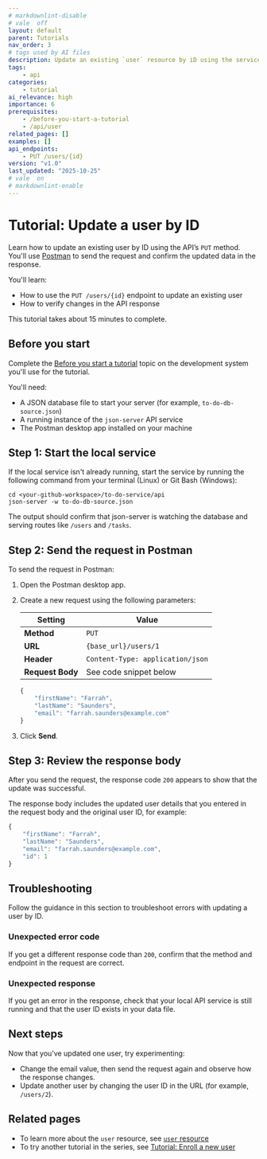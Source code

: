 ```yaml
---
# markdownlint-disable
# vale  off
layout: default
parent: Tutorials
nav_order: 3
# tags used by AI files
description: Update an existing `user` resource by iD using the service
tags:
    - api
categories: 
    - tutorial
ai_relevance: high
importance: 6
prerequisites:
    - /before-you-start-a-tutorial
    - /api/user
related_pages: []
examples: []
api_endpoints:
    - PUT /users/{id}
version: "v1.0"
last_updated: "2025-10-25"
# vale  on
# markdownlint-enable
---
```


# Tutorial: Update a user by ID

Learn how to update an existing user by ID using the API’s `PUT` method. You'll use [Postman](https://www.postman.com/) to send the request and confirm the updated data in the response.

You'll learn:

* How to use the `PUT /users/{id}` endpoint to update an existing user
* How to verify changes in the API response

This tutorial takes about 15 minutes to complete.

## Before you start

Complete the [Before you start a tutorial](../before-you-start-a-tutorial.md) topic on the development system you'll use for the tutorial.

You'll need:

* A JSON database file to start your server (for example, `to-do-db-source.json`)
* A running instance of the `json-server` API service
* The Postman desktop app installed on your machine

## Step 1: Start the local service

If the local service isn't already running, start the service by running the following command from your terminal (Linux) or Git Bash (Windows):

```shell
cd <your-github-workspace>/to-do-service/api
json-server -w to-do-db-source.json
```

The output should confirm that json-server is watching the database and serving routes like `/users` and `/tasks`.

## Step 2: Send the request in Postman

To send the request in Postman:

1. Open the Postman desktop app.
1. Create a new request using the following parameters:

    | Setting             | Value                            |
    | ------------------- | -------------------------------- |
    | **Method**          | `PUT`                            |
    | **URL**             | `{base_url}/users/1`           |
    | **Header**          | `Content-Type: application/json` |
    | **Request Body**    | See code snippet below           |

    ```js
    {
        "firstName": "Farrah",
        "lastName": "Saunders",
        "email": "farrah.saunders@example.com"
    }
    ```

1. Click **Send**.

## Step 3: Review the response body

After you send the request, the response code `200` appears to show that the update was successful.

The response body includes the updated user details that you entered in the request body and the original user ID, for example:

```js
{
    "firstName": "Farrah",
    "lastName": "Saunders",
    "email": "farrah.saunders@example.com",
    "id": 1
}
```

## Troubleshooting

Follow the guidance in this section to troubleshoot errors with updating a user by ID.

### Unexpected error code

If you get a different response code than `200`, confirm that the method and endpoint in the request are correct.

### Unexpected response

If you get an error in the response, check that your local API service is still running and that the user ID exists in your data file.

## Next steps

Now that you’ve updated one user, try experimenting:

* Change the email value, then send the request again and observe how the response changes.
* Update another user by changing the user ID in the URL (for example, `/users/2`).

## Related pages

* To learn more about the `user` resource, see [`user` resource](../api/user.md)
* To try another tutorial in the series, see [Tutorial: Enroll a new user](./enroll-a-new-user.md)
